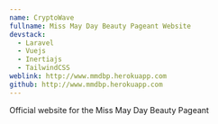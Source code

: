 ```yaml
---
name: CryptoWave
fullname: Miss May Day Beauty Pageant Website
devstack:
  - Laravel
  - Vuejs
  - Inertiajs
  - TailwindCSS
weblink: http://www.mmdbp.herokuapp.com
github: http://www.mmdbp.herokuapp.com
---
```


Official website for the Miss May Day Beauty Pageant

<!--more-->
